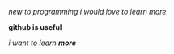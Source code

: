 *new to programming*
_i would love to learn more_

**github is useful**

_i want to learn **more**_
